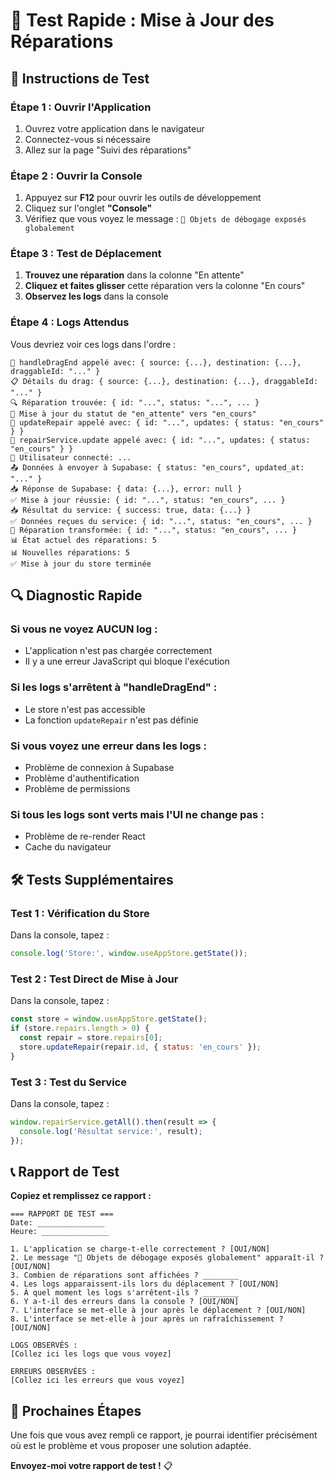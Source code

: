 # 🚀 Test Rapide : Mise à Jour des Réparations

## 🎯 Instructions de Test

### **Étape 1 : Ouvrir l'Application**
1. Ouvrez votre application dans le navigateur
2. Connectez-vous si nécessaire
3. Allez sur la page "Suivi des réparations"

### **Étape 2 : Ouvrir la Console**
1. Appuyez sur **F12** pour ouvrir les outils de développement
2. Cliquez sur l'onglet **"Console"**
3. Vérifiez que vous voyez le message : `🔧 Objets de débogage exposés globalement`

### **Étape 3 : Test de Déplacement**
1. **Trouvez une réparation** dans la colonne "En attente"
2. **Cliquez et faites glisser** cette réparation vers la colonne "En cours"
3. **Observez les logs** dans la console

### **Étape 4 : Logs Attendus**
Vous devriez voir ces logs dans l'ordre :

```
🎯 handleDragEnd appelé avec: { source: {...}, destination: {...}, draggableId: "..." }
📋 Détails du drag: { source: {...}, destination: {...}, draggableId: "..." }
🔍 Réparation trouvée: { id: "...", status: "...", ... }
🔄 Mise à jour du statut de "en_attente" vers "en_cours"
🔄 updateRepair appelé avec: { id: "...", updates: { status: "en_cours" } }
🔧 repairService.update appelé avec: { id: "...", updates: { status: "en_cours" } }
👤 Utilisateur connecté: ...
📤 Données à envoyer à Supabase: { status: "en_cours", updated_at: "..." }
📥 Réponse de Supabase: { data: {...}, error: null }
✅ Mise à jour réussie: { id: "...", status: "en_cours", ... }
📥 Résultat du service: { success: true, data: {...} }
✅ Données reçues du service: { id: "...", status: "en_cours", ... }
🔄 Réparation transformée: { id: "...", status: "en_cours", ... }
📊 État actuel des réparations: 5
📊 Nouvelles réparations: 5
✅ Mise à jour du store terminée
```

## 🔍 **Diagnostic Rapide**

### **Si vous ne voyez AUCUN log :**
- L'application n'est pas chargée correctement
- Il y a une erreur JavaScript qui bloque l'exécution

### **Si les logs s'arrêtent à "handleDragEnd" :**
- Le store n'est pas accessible
- La fonction `updateRepair` n'est pas définie

### **Si vous voyez une erreur dans les logs :**
- Problème de connexion à Supabase
- Problème d'authentification
- Problème de permissions

### **Si tous les logs sont verts mais l'UI ne change pas :**
- Problème de re-render React
- Cache du navigateur

## 🛠️ **Tests Supplémentaires**

### **Test 1 : Vérification du Store**
Dans la console, tapez :
```javascript
console.log('Store:', window.useAppStore.getState());
```

### **Test 2 : Test Direct de Mise à Jour**
Dans la console, tapez :
```javascript
const store = window.useAppStore.getState();
if (store.repairs.length > 0) {
  const repair = store.repairs[0];
  store.updateRepair(repair.id, { status: 'en_cours' });
}
```

### **Test 3 : Test du Service**
Dans la console, tapez :
```javascript
window.repairService.getAll().then(result => {
  console.log('Résultat service:', result);
});
```

## 📞 **Rapport de Test**

**Copiez et remplissez ce rapport :**

```
=== RAPPORT DE TEST ===
Date: _______________
Heure: _______________

1. L'application se charge-t-elle correctement ? [OUI/NON]
2. Le message "🔧 Objets de débogage exposés globalement" apparaît-il ? [OUI/NON]
3. Combien de réparations sont affichées ? ________
4. Les logs apparaissent-ils lors du déplacement ? [OUI/NON]
5. À quel moment les logs s'arrêtent-ils ? ________
6. Y a-t-il des erreurs dans la console ? [OUI/NON]
7. L'interface se met-elle à jour après le déplacement ? [OUI/NON]
8. L'interface se met-elle à jour après un rafraîchissement ? [OUI/NON]

LOGS OBSERVÉS :
[Collez ici les logs que vous voyez]

ERREURS OBSERVÉES :
[Collez ici les erreurs que vous voyez]
```

## 🎯 **Prochaines Étapes**

Une fois que vous avez rempli ce rapport, je pourrai identifier précisément où est le problème et vous proposer une solution adaptée.

**Envoyez-moi votre rapport de test !** 📋
